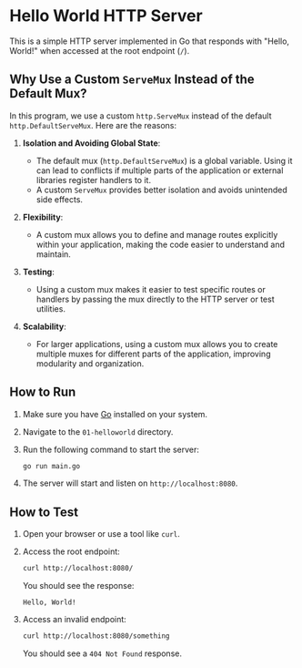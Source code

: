 # Hello World HTTP Server

This is a simple HTTP server implemented in Go that responds with "Hello, World!" when accessed at the root endpoint (`/`).

## Why Use a Custom `ServeMux` Instead of the Default Mux?

In this program, we use a custom `http.ServeMux` instead of the default `http.DefaultServeMux`. Here are the reasons:

1. **Isolation and Avoiding Global State**:
   - The default mux (`http.DefaultServeMux`) is a global variable. Using it can lead to conflicts if multiple parts of the application or external libraries register handlers to it.
   - A custom `ServeMux` provides better isolation and avoids unintended side effects.

2. **Flexibility**:
   - A custom mux allows you to define and manage routes explicitly within your application, making the code easier to understand and maintain.

3. **Testing**:
   - Using a custom mux makes it easier to test specific routes or handlers by passing the mux directly to the HTTP server or test utilities.

4. **Scalability**:
   - For larger applications, using a custom mux allows you to create multiple muxes for different parts of the application, improving modularity and organization.

## How to Run

1. Make sure you have [Go](https://golang.org/dl/) installed on your system.
2. Navigate to the `01-helloworld` directory.
3. Run the following command to start the server:

   ```bash
   go run main.go
   ```

4. The server will start and listen on `http://localhost:8080`.

## How to Test

1. Open your browser or use a tool like `curl`.
2. Access the root endpoint:

   ```bash
   curl http://localhost:8080/
   ```

   You should see the response:

   ```
   Hello, World!
   ```

3. Access an invalid endpoint:

   ```bash
   curl http://localhost:8080/something
   ```

   You should see a `404 Not Found` response.